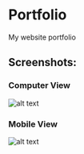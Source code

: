 # Portfolio
My website portfolio

## Screenshots:
### Computer View
![alt text](https://github.com/gnaneshvtu/Gnanesh-Gowda-portfolio/tree/main/Portfolio-master/Portfolio.PNG)

### Mobile View
![alt text](https://github.com/gnaneshvtu/Gnanesh-Gowda-portfolio/tree/main/Portfolio-master/Portfolio_mobile.PNG)


